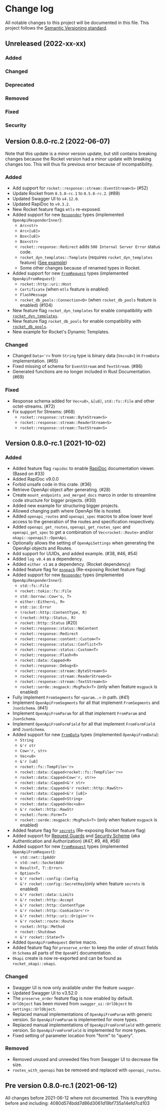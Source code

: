 # Change log
All notable changes to this project will be documented in this file.
This project follows the [Semantic Versioning standard](https://semver.org/).

## Unreleased (2022-xx-xx)

### Added

### Changed

### Deprecated

### Removed

### Fixed

### Security

## Version 0.8.0-rc.2 (2022-06-07)

Note that this update is a minor version update, but still contains breaking changes because the
Rocket version had a minor update with breaking changes too. This will thus fix previous error
because of incompatibility.

### Added
- Add support for `rocket::response::stream::EventStream<S>` (#52)
- Update Rocket from `0.5.0-rc.1` to `0.5.0-rc.2`. (#89)
- Updated Swagger UI to `v4.12.0`.
- Updated RapiDoc to `v9.3.2`.
- New Rocket feature flags `mtls` re-exposed.
- Added support for new [`Responder`](https://docs.rs/rocket/0.5.0-rc.2/rocket/response/trait.Responder.html)
  types (implemented `OpenApiResponderInner`):
  - `Arc<str>`
  - `Arc<[u8]>`
  - `Box<[u8]>`
  - `Box<str>`
  - `rocket::response::Redirect` adds `500 Internal Server Error` status code.
  - `rocket_dyn_templates::Template` (requires `rocket_dyn_templates` feature)
    ([See example](../examples/dyn_templates/src/main.rs))
  - Some other changes because of renamed types in Rocket.
- Added support for new [`FromRequest`](https://docs.rs/rocket/0.5.0-rc.2/rocket/request/trait.FromRequest.html)
  types (implemented `OpenApiFromRequest`):
  - `rocket::http::uri::Host`
  - `Certificate` (when `mtls` feature is enabled)
  - `FlashMessage`
  - `rocket_db_pools::Connection<D>` (when `rocket_db_pools` feature is enabled) (#104)
- New feature flag `rocket_dyn_templates` for enable compatibility with
[`rocket_dyn_templates`](https://crates.io/crates/rocket_dyn_templates).
- New feature flag `rocket_db_pools` for enable compatibility with
[`rocket_db_pools`](https://crates.io/crates/rocket_db_pools).
- New example for Rocket's Dynamic Templates.

### Changed
- Changed `Data<'r>` from `String` type is binary data (`Vec<u8>`) in `FromData` implementation. (#65)
- Fixed missing of schema for `EventStream` and `TextStream`. (#86)
- Generated functions are no longer included in Rust Documentation. (#69)

### Fixed
- Response schema added for `Vec<u8>`, `&[u8]`, `std::fs::File` and other octet-streams. (#72)
- Fix support for Streams: (#68)
   - `rocket::response::stream::ByteStream<S>`
   - `rocket::response::stream::ReaderStream<S>`
   - `rocket::response::stream::TextStream<S>`

## Version 0.8.0-rc.1 (2021-10-02)

### Added
- Added feature flag `rapidoc` to enable [RapiDoc](https://mrin9.github.io/RapiDoc/) documentation
viewer. (Based on #33)
- Added RapiDoc v9.0.0
- Forbid unsafe code in this crate. (#36)
- Retrieve OpenApi object after generating. (#28)
- Create `mount_endpoints_and_merged_docs` marco in order to streamline code structure for
bigger projects. (#30)
- Added new example for structuring bigger projects.
- Allowed changing path where OpenApi file is hosted.
- Added `openapi_routes` and `openapi_spec` macros to allow lower level access to the generation
of the routes and specification respectively.
- Added `openapi_get_routes`, `openapi_get_routes_spec` and `openapi_get_spec` to get a combination
of `Vec<rocket::Route>` and/or `okapi::openapi3::OpenApi`.
- Optionally allows the setting of `OpenApiSettings` when generating the OpenApi objects and Routes.
- Add support for UUIDs, and added example. (#38, #46, #54)
- Added `log v0.4` as a dependency.
- Added `either v1` as a dependency. (Rocket dependency)
- Added feature flag for [`msgpack`](https://docs.rs/rocket/0.5.0-rc.1/rocket/serde/msgpack/struct.MsgPack.html)
(Re-exposing Rocket feature flag)
- Added support for new [`Responder`](https://docs.rs/rocket/0.5.0-rc.1/rocket/response/trait.Responder.html)
types (implemented `OpenApiResponderInner`):
   - `std::fs::File`
   - `rocket::tokio::fs::File`
   - `std::borrow::Cow<'o, T>`
   - `either::Either<L, R>`
   - `std::io::Error`
   - `(rocket::http::ContentType, R)`
   - `(rocket::http::Status, R)`
   - `rocket::http::Status` (#20)
   - `rocket::response::status::NoContent`
   - `rocket::response::Redirect`
   - `rocket::response::content::Custom<T>`
   - `rocket::response::status::Conflict<T>`
   - `rocket::response::status::Custom<T>`
   - `rocket::response::Flash<R>`
   - `rocket::data::Capped<R>`
   - `rocket::response::Debug<E>`
   - `rocket::response::stream::ByteStream<S>`
   - `rocket::response::stream::ReaderStream<S>`
   - `rocket::response::stream::TextStream<S>`
   - `rocket::serde::msgpack::MsgPack<T>` (only when feature `msgpack` is enabled)
- Fully implement `FromSegments` for `<param..>` in path. (#41)
- Implement `OpenApiFromSegments` for all that implement `FromSegments` and `JsonSchema`. (#41)
- Implement `OpenApiFromParam` for all that implement `FromParam` and `JsonSchema`.
- Implement `OpenApiFromFormField` for all that implement `FromFormField` and `JsonSchema`.
- Added support for new [`FromData`](https://docs.rs/rocket/0.5.0-rc.1/rocket/data/trait.FromData.html)
types (implemented `OpenApiFromData`):
   - `String`
   - `&'r str`
   - `Cow<'r, str>`
   - `Vec<u8>`
   - `&'r [u8]`
   - `rocket::fs::TempFile<'r>`
   - `rocket::data::Capped<rocket::fs::TempFile<'r>>`
   - `rocket::data::Capped<Cow<'r, str>>`
   - `rocket::data::Capped<&'r str>`
   - `rocket::data::Capped<&'r rocket::http::RawStr>`
   - `rocket::data::Capped<&'r [u8]>`
   - `rocket::data::Capped<String>`
   - `rocket::data::Capped<Vec<u8>>`
   - `&'r rocket::http::RawStr`
   - `rocket::form::Form<T>`
   - `rocket::serde::msgpack::MsgPack<T>` (only when feature `msgpack` is enabled)
- Added feature flag for [`secrets`](https://rocket.rs/v0.5-rc/guide/requests/#secret-key)
(Re-exposing Rocket feature flag)
- Added support for [Request Guards](https://rocket.rs/v0.4/guide/requests/#request-guards)
and [Security Scheme](https://swagger.io/docs/specification/authentication/)
(aka Authentication and Authorization) (#47, #9, #8, #56)
- Added support for new [`FromRequest`](https://docs.rs/rocket/0.5.0-rc.1/rocket/request/trait.FromRequest.html)
  types (implemented `OpenApiFromRequest`):
  - `std::net::IpAddr`
  - `std::net::SocketAddr`
  - `Result<T, T::Error>`
  - `Option<T>`
  - `&'r rocket::config::Config`
  - `&'r rocket::config::SecretKey`(only when feature `secrets` is enabled)
  - `&'r rocket::data::Limits`
  - `&'r rocket::http::Accept`
  - `&'r rocket::http::ContentType`
  - `&'r rocket::http::CookieJar<'r>`
  - `&'r rocket::http::uri::Origin<'r>`
  - `&'r rocket::route::Route`
  - `rocket::http::Method`
  - `rocket::Shutdown`
  - `&'r rocket::State<T>`
- Added `OpenApiFromRequest` derive macro.
- Added feature flag for `preserve_order` to keep the order of struct fields in `Schema`
all parts of the `OpenAPI` documentation.
- `Okapi` create is now re-exported and can be found as `rocket_okapi::okapi`.

### Changed
- Swagger UI is now only available under the feature `swagger`.
- Updated Swagger UI to v3.52.0
- The `preserve_order` feature flag is now enabled by default.
- `UrlObject` has been moved from `swagger_ui::UrlObject` to `settings::UrlObject`.
- Replaced manual implementations of `OpenApiFromParam` with generic version.
So `OpenApiFromParam` is implemented for more types.
- Replaced manual implementations of `OpenApiFromFormField` with generic version.
So `OpenApiFromFormField` is implemented for more types.
- Fixed setting of parameter location from "form" to "query".

### Removed
- Removed unused and unneeded files from Swagger UI to decrease file size.
- `routes_with_openapi` has be removed and replaced with `openapi_routes`.

## Pre version 0.8.0-rc.1 (2021-06-12)
All changes before 2021-06-12 where not documented.
This is everything before and including: 4080d574bdd7d86d3061d19bf735a14efd7cd103
